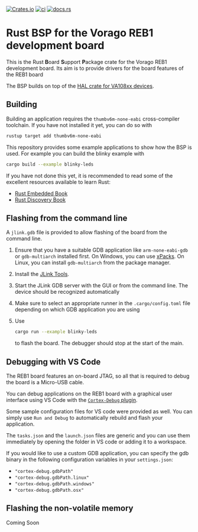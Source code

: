 [![Crates.io](https://img.shields.io/crates/v/vorago-reb1)](https://crates.io/crates/vorago-reb1)
[![ci](https://github.com/us-irs/vorago-reb1-rs/actions/workflows/ci.yml/badge.svg)](https://github.com/us-irs/vorago-reb1-rs/actions/workflows/ci.yml)
[![docs.rs](https://img.shields.io/docsrs/vorago-reb1)](https://docs.rs/vorago-reb1)

# Rust BSP for the Vorago REB1 development board

This is the Rust **B**oard **S**upport **P**ackage crate for the Vorago REB1 development board.
Its aim is to provide drivers for the board features of the REB1 board

The BSP builds on top of the [HAL crate for VA108xx devices](https://egit.irs.uni-stuttgart.de/rust/va108xx-hal).

## Building

Building an application requires the `thumbv6m-none-eabi` cross-compiler toolchain.
If you have not installed it yet, you can do so with

```sh
rustup target add thumbv6m-none-eabi
```

This repository provides some example applications to show how the BSP is used. For example
you can build the blinky example with

```sh
cargo build --example blinky-leds
```

If you have not done this yet, it is recommended to read some of the excellent resources
available to learn Rust:

- [Rust Embedded Book](https://docs.rust-embedded.org/book/)
- [Rust Discovery Book](https://docs.rust-embedded.org/discovery/)

## Flashing from the command line

A `jlink.gdb` file is provided to allow flashing of the board from the command line.


1. Ensure that you have a suitable GDB application like `arm-none-eabi-gdb` or `gdb-multiarch`
   installed first. On Windows, you can use [xPacks](https://xpack.github.io/arm-none-eabi-gcc/).
   On Linux, you can install `gdb-multiarch` from the package manager.

2. Install the [JLink Tools](https://www.segger.com/downloads/jlink/#J-LinkSoftwareAndDocumentationPack).

3. Start the JLink GDB server with the GUI or from the command line. The device should be recognized
   automatically

4. Make sure to select an appropriate runner in the `.cargo/config.toml` file depending on which
   GDB application you are using

5. Use

   ```sh
   cargo run --example blinky-leds
   ```

   to flash the board. The debugger should stop at the start of the main.

## Debugging with VS Code

The REB1 board features an on-board JTAG, so all that is required to debug the board is a
Micro-USB cable.

You can debug applications on the REB1 board with a graphical user interface using VS Code with
the [`Cortex-Debug` plugin](https://marketplace.visualstudio.com/items?itemName=marus25.cortex-debug).

Some sample configuration files for VS code were provided as well. You can simply use `Run and Debug`
to automatically rebuild and flash your application.

The `tasks.json` and the `launch.json` files are generic and you can use them immediately by
opening the folder in VS code or adding it to a workspace.

If you would like to use a custom GDB application, you can specify the gdb binary in the following
configuration variables in your `settings.json`:

- `"cortex-debug.gdbPath"`
- `"cortex-debug.gdbPath.linux"`
- `"cortex-debug.gdbPath.windows"`
- `"cortex-debug.gdbPath.osx"`

## Flashing the non-volatile memory

Coming Soon
